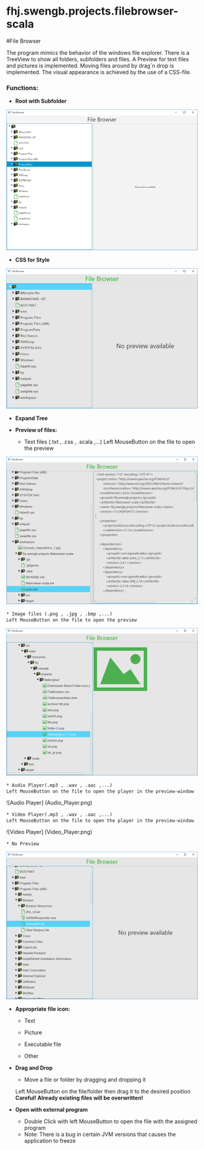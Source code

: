 # fhj.swengb.projects.filebrowser-scala

#File Browser

The program mimics the behavior of the windows file explorer. There is a TreeView to show all folders, subfolders and files.
A Preview for text files and pictures is implemented. Moving files around by drag´n drop is implemented.
The visual appearance is achieved by the use of a CSS-file.


### __Functions:__

* __Root with Subfolder__

![Ohne CSS](ohne_css.png)

* __CSS for Style__

![Startansicht](Startansicht.png)

* __Expand Tree__ 

* __Preview of files:__

    * Text files (.txt , .css , .scala ,...)
    Left MouseButton on the file to open the preview

![Text Ansicht](TXT_Preview.png)
    
    * Image files (.png , .jpg , .bmp ,...)
    Left MouseButton on the file to open the preview

![Bilder Ansicht](Picture_Preview.png)

    * Audio Player(.mp3 , .wav , .aac ,...)
    Left MouseButton on the file to open the player in the preview-window

![Audio Player] (Audio_Player.png)

    * Video Player(.mp3 , .wav , .aac ,...)
    Left MouseButton on the file to open the player in the preview-window

![Video Player] (Video_Player.png)

    * No Preview

![Bilder Ansicht](No_preview.png)

* __Appropriate file icon:__

    * Text
    
    * Picture
    
    * Executable file
    
    * Other

* __Drag and Drop__
    * Move a file or folder by dragging and dropping it

    Left MouseButton on the file/folder then drag it to the desired position
    __Careful! Already existing files will be overwritten!__


* __Open with external program__

    * Double Click with left MouseButton to open the file with the assigned program
    * Note: There is a bug in certain JVM versions that causes the application to freeze





